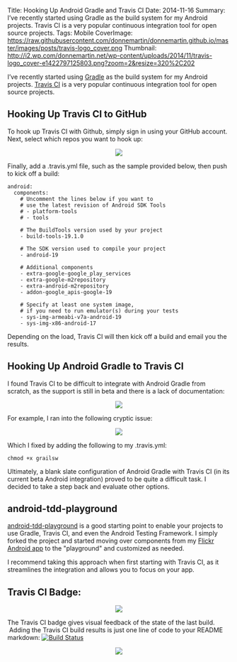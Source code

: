 Title: Hooking Up Android Gradle and Travis CI
Date: 2014-11-16
Summary: I’ve recently started using Gradle as the build system for my Android projects.  Travis CI is a very popular continuous integration tool for open source projects.
Tags: Mobile
CoverImage: https://raw.githubusercontent.com/donnemartin/donnemartin.github.io/master/images/posts/travis-logo_cover.png
Thumbnail: http://i2.wp.com/donnemartin.net/wp-content/uploads/2014/11/travis-logo_cover-e1422797125803.png?zoom=2&resize=320%2C202

I’ve recently started using [Gradle](http://www.gradle.org/) as the build system for my Android projects.  [Travis CI](https://travis-ci.org/) is a very popular continuous integration tool for open source projects.

## Hooking Up Travis CI to GitHub

To hook up Travis CI with Github, simply sign in using your GitHub account. Next, select which repos you want to hook up:

<p align="center">
  <img src="http://donnemartin.net/wp-content/uploads/2014/10/Screen-Shot-2014-10-04-at-4.21.59-AM.png" class="img-responsive">
</p>

Finally, add a .travis.yml file, such as the sample provided below, then push to kick off a build:

```
android:
  components:
    # Uncomment the lines below if you want to
    # use the latest revision of Android SDK Tools
    # - platform-tools
    # - tools

    # The BuildTools version used by your project
    - build-tools-19.1.0

    # The SDK version used to compile your project
    - android-19

    # Additional components
    - extra-google-google_play_services
    - extra-google-m2repository
    - extra-android-m2repository
    - addon-google_apis-google-19

    # Specify at least one system image,
    # if you need to run emulator(s) during your tests
    - sys-img-armeabi-v7a-android-19
    - sys-img-x86-android-17
```

Depending on the load, Travis CI will then kick off a build and email you the results.

## Hooking Up Android Gradle to Travis CI

I found Travis CI to be difficult to integrate with Android Gradle from scratch, as the support is still in beta and there is a lack of documentation:

<p align="center">
  <img src="http://donnemartin.net/wp-content/uploads/2014/10/Screen-Shot-2014-10-03-at-7.45.20-PM-1024x263.png" class="img-responsive">
</p>

For example, I ran into the following cryptic issue:

<p align="center">
  <img src="http://donnemartin.net/wp-content/uploads/2014/10/Screen-Shot-2014-10-03-at-7.48.37-PM.png" class="img-responsive">
</p>

Which I fixed by adding the following to my .travis.yml:

```
chmod +x grailsw
```

Ultimately, a blank slate configuration of Android Gradle with Travis CI (in its current beta Android integration) proved to be quite a difficult task.  I decided to take a step back and evaluate other options.

## android-tdd-playground

[android-tdd-playground](https://github.com/donnemartin/android-tdd-playground) is a good starting point to enable your projects to use Gradle, Travis CI, and even the Android Testing Framework. I simply forked the project and started moving over components from my [Flickr Android app](https://github.com/donnemartin/photogallery) to the "playground" and customized as needed.

I recommend taking this approach when first starting with Travis CI, as it streamlines the integration and allows you to focus on your app.

## Travis CI Badge:

<p align="center">
  <img src="http://donnemartin.net/wp-content/uploads/2014/10/Screen-Shot-2014-10-03-at-7.48.37-PM.png" class="img-responsive">
</p>

The Travis CI badge gives visual feedback of the state of the last build.  Adding the Travis CI build results is just one line of code to your README markdown: [![Build Status](https://travis-ci.org/donnemartin/photogallery.svg?branch=master)](https://travis-ci.org/donnemartin/photogallery)

<p align="center">
  <img src="http://donnemartin.net/wp-content/uploads/2014/10/Screen-Shot-2014-10-04-at-4.39.06-AM.png" class="img-responsive">
</p>
